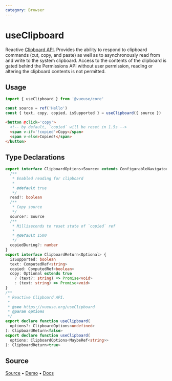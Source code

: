```yaml
---
category: Browser
---
```


# useClipboard

Reactive [Clipboard API](https://developer.mozilla.org/en-US/docs/Web/API/Clipboard_API). Provides the ability to respond to clipboard commands (cut, copy, and paste) as well as to asynchronously read from and write to the system clipboard. Access to the contents of the clipboard is gated behind the Permissions API without user permission, reading or altering the clipboard contents is not permitted.

## Usage

```js
import { useClipboard } from '@vueuse/core'

const source = ref('Hello')
const { text, copy, copied, isSupported } = useClipboard({ source })
```

```html
<button @click='copy'>
  <!-- by default, `copied` will be reset in 1.5s -->
  <span v-if='!copied'>Copy</span>
  <span v-else>Copied!</span>
</button>
```

<!--FOOTER_STARTS-->
## Type Declarations

```typescript
export interface ClipboardOptions<Source> extends ConfigurableNavigator {
  /**
   * Enabled reading for clipboard
   *
   * @default true
   */
  read?: boolean
  /**
   * Copy source
   */
  source?: Source
  /**
   * Milliseconds to reset state of `copied` ref
   *
   * @default 1500
   */
  copiedDuring?: number
}
export interface ClipboardReturn<Optional> {
  isSupported: boolean
  text: ComputedRef<string>
  copied: ComputedRef<boolean>
  copy: Optional extends true
    ? (text?: string) => Promise<void>
    : (text: string) => Promise<void>
}
/**
 * Reactive Clipboard API.
 *
 * @see https://vueuse.org/useClipboard
 * @param options
 */
export declare function useClipboard(
  options?: ClipboardOptions<undefined>
): ClipboardReturn<false>
export declare function useClipboard(
  options: ClipboardOptions<MaybeRef<string>>
): ClipboardReturn<true>
```

## Source

[Source](https://github.com/vueuse/vueuse/blob/main/packages/core/useClipboard/index.ts) • [Demo](https://github.com/vueuse/vueuse/blob/main/packages/core/useClipboard/demo.vue) • [Docs](https://github.com/vueuse/vueuse/blob/main/packages/core/useClipboard/index.md)


<!--FOOTER_ENDS-->

